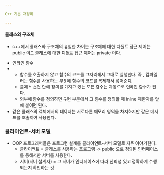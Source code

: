 ```yaml
---

C++ 기본 재정리

---
```


#### 클래스와 구조체

* c++에서 클래스와 구조체의 유일한 차이는 구조체에 대한 디폴트 접근 제어는 public 이고 클래스에 대한 디폴트 접근 제어는 private 이다.

- 인라인 함수
- * 함수를 호출하지 않고 함수의 코드를 그자리에서 그대로 실행한다. 즉 , 컴파일러는 함수를 사용하는 부분에 함수의 코드를 복제해서 넣어준다. 
  * 클래스 선언 안에 정의를 가지고 있는 모든 함수는 자동으로 인라인 함수가 된다.
  * 외부에 함수를 정의하면 구현 부분에서 그 함수를 정의할 때 inline 제한자를 앞에 붙이면 된다.
- 같은 클래스의 객체에서의 데이터는 서로다른 메모리 영역을 차지하지만 같은 메서드를 호출하여 사용한다.

### 클라이언트-서버 모델

- OOP 프로그래머들은 프로그램 설계를 클라이언트-서버 모델로 자주 이야기한다.
  - 클라이언트 = 클래스를 사용하는 프로그램 -> public 으로 정의된 인터페이스를 통해서만 서버를 사용한다.
  - 서버(서버 설계자) = 그 서버가 인터페이스에 따라 신뢰성 있고 정확하게 수행되는지 확인하는 것
